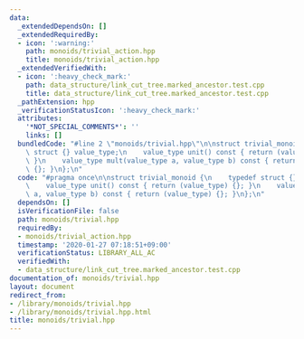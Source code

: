 ```yaml
---
data:
  _extendedDependsOn: []
  _extendedRequiredBy:
  - icon: ':warning:'
    path: monoids/trivial_action.hpp
    title: monoids/trivial_action.hpp
  _extendedVerifiedWith:
  - icon: ':heavy_check_mark:'
    path: data_structure/link_cut_tree.marked_ancestor.test.cpp
    title: data_structure/link_cut_tree.marked_ancestor.test.cpp
  _pathExtension: hpp
  _verificationStatusIcon: ':heavy_check_mark:'
  attributes:
    '*NOT_SPECIAL_COMMENTS*': ''
    links: []
  bundledCode: "#line 2 \"monoids/trivial.hpp\"\n\nstruct trivial_monoid {\n    typedef\
    \ struct {} value_type;\n    value_type unit() const { return (value_type) {};\
    \ }\n    value_type mult(value_type a, value_type b) const { return (value_type)\
    \ {}; }\n};\n"
  code: "#pragma once\n\nstruct trivial_monoid {\n    typedef struct {} value_type;\n\
    \    value_type unit() const { return (value_type) {}; }\n    value_type mult(value_type\
    \ a, value_type b) const { return (value_type) {}; }\n};\n"
  dependsOn: []
  isVerificationFile: false
  path: monoids/trivial.hpp
  requiredBy:
  - monoids/trivial_action.hpp
  timestamp: '2020-01-27 07:18:51+09:00'
  verificationStatus: LIBRARY_ALL_AC
  verifiedWith:
  - data_structure/link_cut_tree.marked_ancestor.test.cpp
documentation_of: monoids/trivial.hpp
layout: document
redirect_from:
- /library/monoids/trivial.hpp
- /library/monoids/trivial.hpp.html
title: monoids/trivial.hpp
---
```

